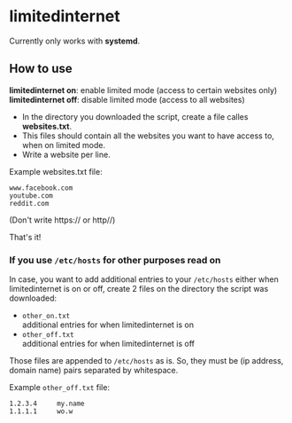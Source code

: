# limitedinternet

Currently only works with **systemd**.

## How to use
**limitedinternet on**: enable limited mode (access to certain websites only)  
**limitedinternet off**: disable limited mode (access to all websites)

* In the directory you downloaded the script, create a file calles **websites.txt**.
* This files should contain all the websites you want to have access to, when on limited mode.
* Write a website per line.

Example websites.txt file:

```
www.facebook.com
youtube.com  
reddit.com
```

(Don't write https:// or http//)

That's it!

### If you use `/etc/hosts` for other purposes read on

In case, you want to add additional entries to your `/etc/hosts` either when limitedinternet is on or off,
create 2 files on the directory the script was downloaded:

* `other_on.txt`  
additional entries for when limitedinternet is on
* `other_off.txt`  
additional entries for when limitedinternet is off

Those files are appended to `/etc/hosts` as is. So, they must be (ip address, domain name) pairs separated by whitespace.

Example `other_off.txt` file:
```
1.2.3.4     my.name
1.1.1.1     wo.w
```
